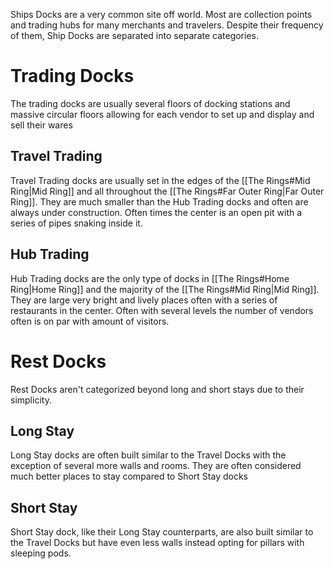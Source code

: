 Ships Docks are a very common site off world. Most are collection points and trading hubs for many merchants and travelers. Despite their frequency of them, Ship Docks are separated into separate categories.

# Trading Docks
The trading docks are usually several floors of docking stations and massive circular floors allowing for each vendor to set up and display and sell their wares
## Travel Trading
Travel Trading docks are usually set in the edges of the [[The Rings#Mid Ring|Mid Ring]] and all throughout the [[The Rings#Far Outer Ring|Far Outer Ring]]. They are much smaller than the Hub Trading docks and often are always under construction. Often times the center is an open pit with a series of pipes snaking inside it.
## Hub Trading
Hub Trading docks are the only type of docks in [[The Rings#Home Ring|Home Ring]] and the majority of the [[The Rings#Mid Ring|Mid Ring]]. They are large very bright and lively places often with a series of restaurants in the center. Often with several levels the number of vendors often is on par with amount of visitors.
# Rest Docks
Rest Docks aren't categorized beyond long and short stays due to their simplicity.
## Long Stay
Long Stay docks are often built similar to the Travel Docks with the exception of several more walls and rooms. They are often considered much better places to stay compared to Short Stay docks
## Short Stay
Short Stay dock, like their Long Stay counterparts, are also built similar to the Travel Docks but have even less walls instead opting for pillars with sleeping pods.